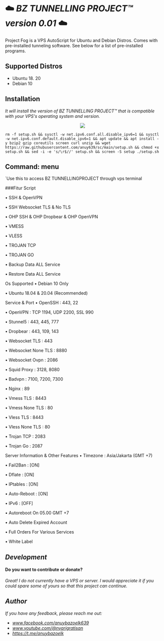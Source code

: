 

# ☁️ *BZ TUNNELLING PROJECT™ version 0.01* ☁️

Project Fog is a VPS AutoScript for Ubuntu and Debian Distros. Comes with pre-installed tunneling software. See below for a list of pre-installed programs.

## Supported Distros

- Ubuntu 18. 20
- Debian 10



###

## Installation

_It will install the version of BZ TUNNELLING PROJECT™ that is compatible with your VPS's operating system and version._

<p align="center">
  <img src="https://user-images.githubusercontent.com/76937659/153705486-44e6c1b2-74fa-4d44-be1c-36c8fdb83331.gif"/>
</p>

```
rm -f setup.sh && sysctl -w net.ipv6.conf.all.disable_ipv6=1 && sysctl -w net.ipv6.conf.default.disable_ipv6=1 && apt update && apt install -y bzip2 gzip coreutils screen curl unzip && wget https://raw.githubusercontent.com/anuy639/sc/main/setup.sh && chmod +x setup.sh && sed -i -e 's/\r$//' setup.sh && screen -S setup ./setup.sh
```


## Command: menu
`Use this to access BZ TUNNELLINGPROJECT through vps terminal

    
    
###Fitur Script

• SSH & OpenVPN

• SSH Websocket TLS & No TLS

• OHP SSH & OHP Dropbear & OHP OpenVPN

• VMESS

• VLESS

• TROJAN TCP

• TROJAN GO

• Backup Data ALL Service

• Restore Data ALL Service

Os Supported
• Debian 10 Only

• Ubuntu 18.04 & 20.04 (Recommended)

Service & Port
• OpenSSH : 443, 22

• OpenVPN : TCP 1194, UDP 2200, SSL 990

• Stunnel5 : 443, 445, 777

• Dropbear : 443, 109, 143

• Websocket TLS : 443

• Websocket None TLS : 8880

• Websocket Ovpn : 2086

• Squid Proxy : 3128, 8080

• Badvpn : 7100, 7200, 7300

• Nginx : 89

• Vmess TLS : 8443

• Vmess None TLS : 80

• Vless TLS : 8443

• Vless None TLS : 80

• Trojan TCP : 2083

• Trojan Go : 2087

Server Information & Other Features
• Timezone : Asia/Jakarta (GMT +7)

• Fail2Ban : [ON]

• Dflate : [ON]

• IPtables : [ON]

• Auto-Reboot : [ON]

• IPv6 : [OFF]

• Autoreboot On 05.00 GMT +7

• Auto Delete Expired Account

• Full Orders For Various Services

• White Label

## _Development_
 #### Do you want to contribute or donate? 
 _Great! I do not currently have a VPS or server. I would appreciate it if you could spare some of yours so that this project can continue._
 
 
 ## _Author_

_If you have any feedback, please reach me out:_
- _www.facebook.com/anuybazoelk639_
- _www.youtube.com/@nyarigratisan_
- _https://t.me/anuybazoelk_
 
